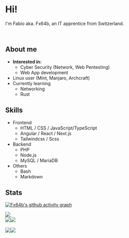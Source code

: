 # Hi!
I'm Fabio aka. Fx64b, an IT apprentice from Switzerland.

<br>

## About me
- **Interested in:**
  - Cyber Security (Network, Web Pentesting)
  - Web App development
- Linux user (Mint, Manjaro, Archcraft)
- Currently learning
  - Networking 
  - Rust


## Skills
- Frontend
  - HTML / CSS / JavaScript/TypeScript
  - Angular / React / Next.js
  - Tailwindcss / Scss
- Backend
  - PHP
  - Node.js
  - MySQL / MariaDB
- Others
  - Bash
  - Markdown  

## Stats

[![Fx64b's github activity graph](https://github-readme-activity-graph.cyclic.app/graph?username=Fx64b&theme=github-compact)](https://github.com/ashutosh00710/github-readme-activity-graph)

<img src="https://github-readme-stats.vercel.app/api/wakatime?username=Fx64b&api_domain=wakapi.dev&bg_color=1A202C&title_color=2F855A&icon_color=2F855A&text_color=ffffff&custom_title=Wakapi%20Week%20Stats&layout=compact" />
<div style="display: flex; flex-direction: row;">
  <img src="https://img.shields.io/endpoint?url=https://wakapi.dev/api/compat/shields/v1/Fx64b/interval:today&style=flat-square&color=2F855A&label=today" />
  <img src="https://img.shields.io/endpoint?url=https://wakapi.dev/api/compat/shields/v1/Fx64b/interval:30_days&style=flat-square&color=2F855A&label=last 30d" />
</div>
<br>
<div style="display: flex; flex-direction: row;">
  <img src="https://github-readme-stats.vercel.app/api?username=fx64b&count_private=true&theme=dark" />
  <img src="https://github-readme-stats.vercel.app/api/top-langs/?username=fx64b&theme=dark&layout=compact" />
</div>

